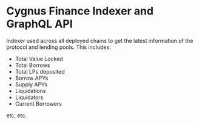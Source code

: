 # Cygnus Finance Indexer and GraphQL API

Indexer used across all deployed chains to get the latest information of the protocol and lending pools. This includes:

* Total Value Locked
* Total Borrows
* Total LPs deposited
* Borrow APYs
* Supply APYs
* Liquidations
* Liquidators
* Current Borrowers

etc, etc.


